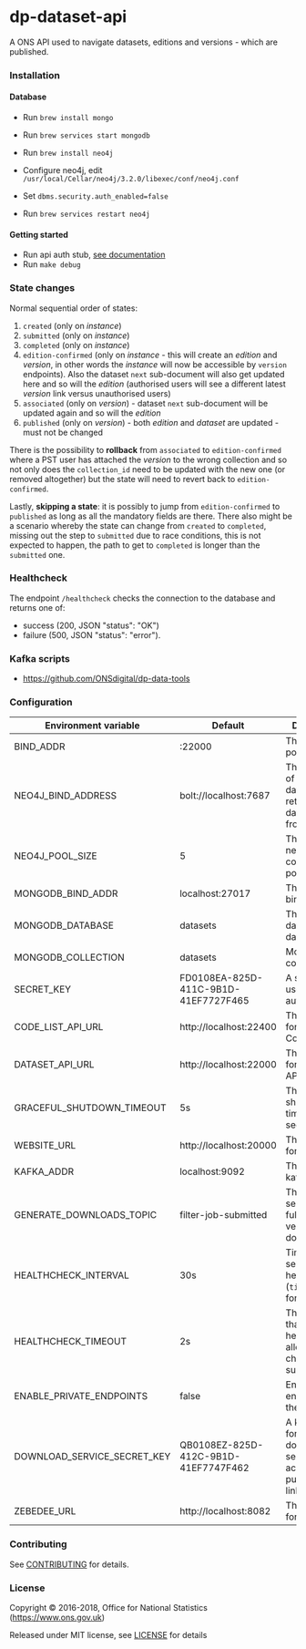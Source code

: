 dp-dataset-api
==================
A ONS API used to navigate datasets, editions and versions - which are published.

### Installation

#### Database
* Run `brew install mongo`
* Run `brew services start mongodb`

* Run `brew install neo4j`
* Configure neo4j, edit `/usr/local/Cellar/neo4j/3.2.0/libexec/conf/neo4j.conf`
* Set `dbms.security.auth_enabled=false`
* Run `brew services restart neo4j`

#### Getting started

* Run api auth stub, [see documentation](https://github.com/ONSdigital/dp-auth-api-stub)
* Run `make debug`

### State changes

Normal sequential order of states:

1. `created` (only on *instance*)
2. `submitted` (only on *instance*)
3. `completed` (only on *instance*)
4. `edition-confirmed` (only on *instance* - this will create an *edition* and *version*,
    in other words the *instance* will now be accessible by `version` endpoints).
    Also the dataset `next` sub-document will also get updated here and so will the *edition*
    (authorised users will see a different latest *version* link versus unauthorised users)
5. `associated` (only on *version*) - dataset `next` sub-document will be updated again and so will the *edition*
6. `published` (only on *version*) - both *edition* and *dataset* are updated - must not be changed

There is the possibility to **rollback** from `associated`  to `edition-confirmed`
where a PST user has attached the _version_ to the wrong collection and so not only does
the `collection_id` need to be updated with the new one (or removed altogether)
but the state will need to revert back to `edition-confirmed`.

Lastly, **skipping a state**: it is possibly to jump from `edition-confirmed` to `published`
as long as all the mandatory fields are there. There also might be a scenario whereby
the state can change from `created` to `completed`, missing out the step to `submitted`
due to race conditions, this is not expected to happen,
the path to get to `completed` is longer than the `submitted` one.

### Healthcheck

The endpoint `/healthcheck` checks the connection to the database and returns
one of:

- success (200, JSON "status": "OK")
- failure (500, JSON "status": "error").

### Kafka scripts

- https://github.com/ONSdigital/dp-data-tools

### Configuration

| Environment variable        | Default                                | Description
| --------------------------- | ---------------------------------------| -----------
| BIND_ADDR                   | :22000                                 | The host and port to bind to
| NEO4J_BIND_ADDRESS          | bolt://localhost:7687                  | The address of the neo4j database to retrieve dataset data from
| NEO4J_POOL_SIZE             | 5                                      | The number of neo4j connections to pool
| MONGODB_BIND_ADDR           | localhost:27017                        | The MongoDB bind address
| MONGODB_DATABASE            | datasets                               | The MongoDB dataset database
| MONGODB_COLLECTION          | datasets                               | MongoDB collection
| SECRET_KEY                  | FD0108EA-825D-411C-9B1D-41EF7727F465   | A secret key used authentication
| CODE_LIST_API_URL           | http://localhost:22400                 | The host name for the CodeList API
| DATASET_API_URL             | http://localhost:22000                 | The host name for the Dataset API
| GRACEFUL_SHUTDOWN_TIMEOUT   | 5s                                     | The graceful shutdown timeout in seconds
| WEBSITE_URL                 | http://localhost:20000                 | The host name for the website
| KAFKA_ADDR                  | localhost:9092                         | The list of kafka hosts
| GENERATE_DOWNLOADS_TOPIC    | filter-job-submitted                   | The topic to send generate full dataset version downloads to
| HEALTHCHECK_INTERVAL       | 30s                                       | Time between self-healthchecks (`time.Duration` format)
| HEALTHCHECK_TIMEOUT         | 2s                                     | The timeout that the healthcheck allows for checked subsystems
| ENABLE_PRIVATE_ENDPOINTS    | false                                  | Enable private endpoints for the API
| DOWNLOAD_SERVICE_SECRET_KEY | QB0108EZ-825D-412C-9B1D-41EF7747F462   | A key specific for the download service to access public/private links
| ZEBEDEE_URL                 | http://localhost:8082                  | The host name for Zebedee

### Contributing

See [CONTRIBUTING](CONTRIBUTING.md) for details.

### License

Copyright © 2016-2018, Office for National Statistics (https://www.ons.gov.uk)

Released under MIT license, see [LICENSE](LICENSE.md) for details

